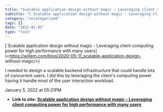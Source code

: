 ```yaml
---
title: "Scalable application design without magic – Leveraging client computing power for high performance with many users"
subtitle: "[ Scalable application design without magic - Leveraging client computing"
category: "uncategorized"
tags: []
date: "2022-01-05"
type: "rain"
---
```

[ Scalable application design without magic - Leveraging client computing
power for high performance with many
users](<https://willem.com/blog/2020-05-11_scalable-application-design-
without-magic/>)

I needed to design a scalable backend infrastructure that could handle lots of
concurrent users. I did this by leveraging the client's computing power having
it handle most of the user interaction workload.

January 5, 2022 at 05:21PM


* **Link to site:** **[Scalable application design without magic – Leveraging client computing power for high performance with many users](None)**